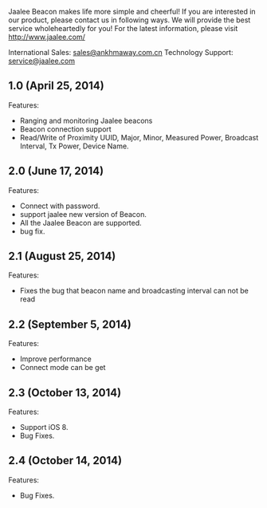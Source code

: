 Jaalee Beacon makes life more simple and cheerful! If you are interested in our product, please contact us in following ways. We will provide the best service wholeheartedly for you!
For the latest information, please visit http://www.jaalee.com/International Sales: sales@ankhmaway.com.cnTechnology Support: service@jaalee.com

## 1.0 (April 25, 2014)
Features:

  - Ranging and monitoring Jaalee beacons
  - Beacon connection support 
  - Read/Write of Proximity UUID, Major, Minor, Measured Power, Broadcast Interval, Tx Power, Device Name.

## 2.0 (June 17, 2014)
Features:
  - Connect with password.
  - support jaalee new version of Beacon.
  - All the Jaalee Beacon are supported.
  - bug fix.
  
## 2.1 (August 25, 2014)
Features:
  - Fixes the bug that beacon name and broadcasting interval can not be read

## 2.2 (September 5, 2014)
Features:
  - Improve performance
  - Connect mode can be get

## 2.3 (October 13, 2014)
Features:
  - Support iOS 8.
  - Bug Fixes.

## 2.4 (October 14, 2014)
Features:
  - Bug Fixes.